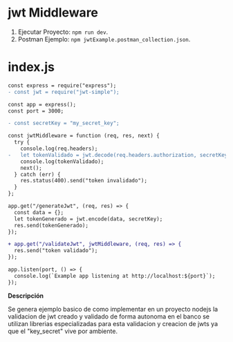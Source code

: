 # jwt Middleware

1. Ejecutar Proyecto: `npm run dev`.
2. Postman Ejemplo: `npm jwtExample.postman_collection.json`.

# index.js

```diff
const express = require("express");
- const jwt = require("jwt-simple");

const app = express();
const port = 3000;

- const secretKey = "my_secret_key";

const jwtMiddleware = function (req, res, next) {
  try {
    console.log(req.headers);
-   let tokenValidado = jwt.decode(req.headers.authorization, secretKey);
    console.log(tokenValidado);
    next();
  } catch (err) {
    res.status(400).send("token invalidado");
  }
};

app.get("/generateJwt", (req, res) => {
  const data = {};
  let tokenGenerado = jwt.encode(data, secretKey);
  res.send(tokenGenerado);
});

+ app.get("/validateJwt", jwtMiddleware, (req, res) => {
  res.send("token validado");
});

app.listen(port, () => {
  console.log(`Example app listening at http://localhost:${port}`);
});

```

**Descripción**

Se genera ejemplo basico de como implementar en un proyecto nodejs la validacion de jwt creado y validado de forma autonoma
en el banco se utilizan librerias especializadas para esta validacion y creacion de jwts ya que el "key_secret" vive por ambiente.
